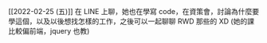 
[[2022-02-25 (五)]] 在 LINE 上聊，她也在學寫 code，在資策會，討論為什麼要學這個，以及以後想找怎樣的工作，之後可以一起聊聊 RWD 那些的 XD (她的課比較偏前端，jquery 也教)